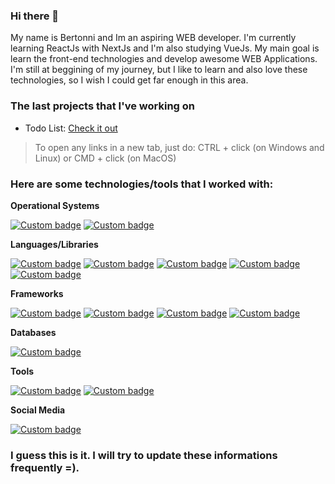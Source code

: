 ### Hi there 👋

My name is Bertonni and Im an aspiring WEB developer. I'm currently learning ReactJs with NextJs and I'm also studying VueJs. My main goal is learn the front-end technologies and develop awesome WEB Applications. I'm still at beggining of my journey, but I like to learn and also love these technologies, so I wish I could get far enough in this area.


### The last projects that I've working on

- Todo List: [Check it out](https://badboys-todolist.netlify.app/#/)
> To open any links in a new tab, just do: CTRL + click (on Windows and Linux) or CMD + click (on MacOS)

### Here are some technologies/tools that I worked with:

**Operational Systems**

[![Custom badge](https://img.shields.io/endpoint?logo=linux&logoColor=black&url=https%3A%2F%2Funtitled-tykq7rx2i9gh.runkit.sh%2F)](https://linux.org)
[![Custom badge](https://img.shields.io/endpoint?logo=windows&logoColor=white&url=https%3A%2F%2Funtitled-k56hyh48gzz7.runkit.sh%2F)](https://www.microsoft.com/pt-br/windows/)

**Languages/Libraries**

[![Custom badge](https://img.shields.io/endpoint?logo=javascript&logoColor=black&url=https%3A%2F%2Funtitled-2qjjckb82l9l.runkit.sh%2F)](https://developer.mozilla.org/pt-BR/docs/Web/JavaScript)
[![Custom badge](https://img.shields.io/endpoint?logo=react&logoColor=black&url=https%3A%2F%2Funtitled-bb4gbosy1d6q.runkit.sh%2F)](https://reactjs.org)
[![Custom badge](https://img.shields.io/endpoint?logo=PHP&logoColor=white&url=https%3A%2F%2Funtitled-5wf69mp8fp8r.runkit.sh%2F)](https://www.php.net/)
[![Custom badge](https://img.shields.io/endpoint?logo=html5&logoColor=white&url=https%3A%2F%2Funtitled-8kfslcxxit9j.runkit.sh%2F)](https://developer.mozilla.org/pt-BR/docs/Web/HTML)
[![Custom badge](https://img.shields.io/endpoint?logo=css3&logoColor=white&url=https%3A%2F%2Funtitled-83m1ug3z8gsz.runkit.sh%2F)](https://developer.mozilla.org/pt-BR/docs/Web/CSS)

**Frameworks**

[![Custom badge](https://img.shields.io/endpoint?logo=laravel&logoColor=white&url=https%3A%2F%2Funtitled-ks65k3uvieuw.runkit.sh%2F)](https://laravel.com/)
[![Custom badge](https://img.shields.io/endpoint?logo=node-dot-js&logoColor=white&url=https%3A%2F%2Funtitled-rggi5mnit1g6.runkit.sh%2F)](https://nodejs.org/en/)
[![Custom badge](https://img.shields.io/endpoint?logo=vue-dot-js&logoColor=white&url=https%3A%2F%2Funtitled-4wraqg9ycyt3.runkit.sh%2F)](https://v3.vuejs.org/)
[![Custom badge](https://img.shields.io/endpoint?logo=tailwind-css&logoColor=white&url=https%3A%2F%2Funtitled-r56gidmuf5wt.runkit.sh%2F)](https://tailwindcss.com/)

**Databases**

[![Custom badge](https://img.shields.io/endpoint?logo=mysql&logoColor=white&url=https%3A%2F%2Funtitled-2jv60zzn6uuo.runkit.sh%2F)](https://www.mysql.com/)

**Tools**

[![Custom badge](https://img.shields.io/endpoint?logo=git&logoColor=white&url=https%3A%2F%2Funtitled-y7gclycwdw86.runkit.sh%2F)](https://git-scm.com/)
[![Custom badge](https://img.shields.io/endpoint?logo=visual-studio-code&url=https%3A%2F%2Funtitled-muxjvbzh0igb.runkit.sh%2F)](https://code.visualstudio.com/)

**Social Media**

[![Custom badge](https://img.shields.io/endpoint?logo=LINKEDIN&url=https%3A%2F%2Funtitled-ajnw1g8bne3l.runkit.sh%2F)](https://www.linkedin.com/in/bertonni-paz-3992ab212/)

### I guess this is it. I will try to update these informations frequently =).
